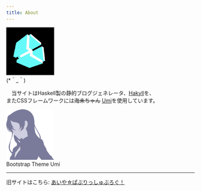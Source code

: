 ```yaml
---
title: About
---
```


![aiya000-icon](/images/aiya000-profile_icon.png)  
(\*＾\_＾)

　当サイトはHaskell製の静的ブログジェネレータ、[Hakyll](http://jaspervdj.be/hakyll)を、  
またCSSフレームワークには~~海未ちゃん~~ [Umi](http://nkmr6194.github.io/Umi/)を使用しています。

[![umi-image](/images/umi.png)](http://nkmr6194.github.io/Umi/)  
Bootstrap Theme Umi

- - -

旧サイトはこちら: [あいや☆ぱぶりっしゅぶろぐ！](http://gcc0aiya000.blog.fc2.com/)
